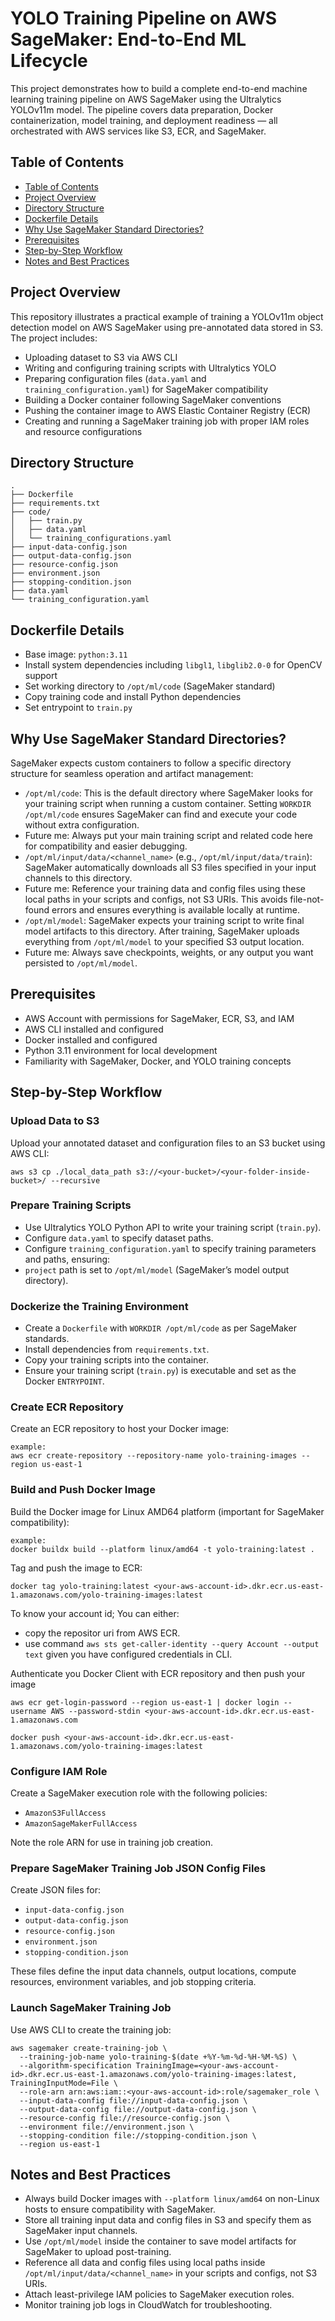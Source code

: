 # YOLO Training Pipeline on AWS SageMaker: End-to-End ML Lifecycle
This project demonstrates how to build a complete end-to-end machine learning training pipeline on AWS SageMaker using the Ultralytics YOLOv11m model. The pipeline covers data preparation, Docker containerization, model training, and deployment readiness — all orchestrated with AWS services like S3, ECR, and SageMaker.

## Table of Contents

- [Table of Contents](#table-of-contents)
- [Project Overview](#project-overview)
- [Directory Structure](#directory-structure)
- [Dockerfile Details](#dockerfile-details)
- [Why Use SageMaker Standard Directories?](#why-use-sagemaker-standard-directories)
- [Prerequisites](#prerequisites)
- [Step-by-Step Workflow](#step-by-step-workflow)
- [Notes and Best Practices](#notes-and-best-practices)

## Project Overview
This repository illustrates a practical example of training a YOLOv11m object detection model on AWS SageMaker using pre-annotated data stored in S3. The project includes:
- Uploading dataset to S3 via AWS CLI
- Writing and configuring training scripts with Ultralytics YOLO
- Preparing configuration files (`data.yaml` and `training_configuration.yaml`) for SageMaker compatibility
- Building a Docker container following SageMaker conventions
- Pushing the container image to AWS Elastic Container Registry (ECR)
- Creating and running a SageMaker training job with proper IAM roles and resource configurations

## Directory Structure
```
.
├── Dockerfile
├── requirements.txt
├── code/
│   ├── train.py
│   ├── data.yaml
│   └── training_configurations.yaml
├── input-data-config.json
├── output-data-config.json
├── resource-config.json
├── environment.json
├── stopping-condition.json
├── data.yaml
└── training_configuration.yaml
```

## Dockerfile Details
- Base image: `python:3.11`
- Install system dependencies including `libgl1`, `libglib2.0-0` for OpenCV support
- Set working directory to `/opt/ml/code` (SageMaker standard)
- Copy training code and install Python dependencies
- Set entrypoint to `train.py`

## Why Use SageMaker Standard Directories?
SageMaker expects custom containers to follow a specific directory structure for seamless operation and artifact management:
- `/opt/ml/code`: This is the default directory where SageMaker looks for your training script when running a custom container. Setting `WORKDIR /opt/ml/code` ensures SageMaker can find and execute your code without extra configuration.
- Future me: Always put your main training script and related code here for compatibility and easier debugging.
- `/opt/ml/input/data/<channel_name>` (e.g., `/opt/ml/input/data/train`): SageMaker automatically downloads all S3 files specified in your input channels to this directory.
- Future me: Reference your training data and config files using these local paths in your scripts and configs, not S3 URIs. This avoids file-not-found errors and ensures everything is available locally at runtime.
- `/opt/ml/model`: SageMaker expects your training script to write final model artifacts to this directory. After training, SageMaker uploads everything from `/opt/ml/model` to your specified S3 output location.
- Future me: Always save checkpoints, weights, or any output you want persisted to `/opt/ml/model`.

 ## Prerequisites
- AWS Account with permissions for SageMaker, ECR, S3, and IAM
- AWS CLI installed and configured
- Docker installed and configured
- Python 3.11 environment for local development
- Familiarity with SageMaker, Docker, and YOLO training concepts

 ## Step-by-Step Workflow

 ### Upload Data to S3
 Upload your annotated dataset and configuration files to an S3 bucket using AWS CLI:
```
aws s3 cp ./local_data_path s3://<your-bucket>/<your-folder-inside-bucket>/ --recursive
```

### Prepare Training Scripts
- Use Ultralytics YOLO Python API to write your training script (`train.py`).
- Configure `data.yaml` to specify dataset paths.
- Configure `training_configuration.yaml` to specify training parameters and paths, ensuring:
- `project` path is set to `/opt/ml/model` (SageMaker’s model output directory).

### Dockerize the Training Environment
- Create a `Dockerfile` with `WORKDIR /opt/ml/code` as per SageMaker standards.
- Install dependencies from `requirements.txt`.
- Copy your training scripts into the container.
- Ensure your training script (`train.py`) is executable and set as the Docker `ENTRYPOINT`.

### Create ECR Repository
Create an ECR repository to host your Docker image:
```
example:
aws ecr create-repository --repository-name yolo-training-images --region us-east-1
```

### Build and Push Docker Image
Build the Docker image for Linux AMD64 platform (important for SageMaker compatibility):
```
example:
docker buildx build --platform linux/amd64 -t yolo-training:latest .
```
Tag and push the image to ECR:
```
docker tag yolo-training:latest <your-aws-account-id>.dkr.ecr.us-east-1.amazonaws.com/yolo-training-images:latest
```
To know your account id; You can either:
- copy the repositor uri from AWS ECR.
- use command  ```aws sts get-caller-identity --query Account --output text``` given you have configured credentials in CLI.

Authenticate you Docker Client with ECR repository and then push your image
```
aws ecr get-login-password --region us-east-1 | docker login --username AWS --password-stdin <your-aws-account-id>.dkr.ecr.us-east-1.amazonaws.com

docker push <your-aws-account-id>.dkr.ecr.us-east-1.amazonaws.com/yolo-training-images:latest
```

### Configure IAM Role
Create a SageMaker execution role with the following policies:
- `AmazonS3FullAccess`
- `AmazonSageMakerFullAccess`
  
Note the role ARN for use in training job creation.

### Prepare SageMaker Training Job JSON Config Files
Create JSON files for:
- `input-data-config.json`
- `output-data-config.json`
- `resource-config.json`
- `environment.json`
- `stopping-condition.json`
  
These files define the input data channels, output locations, compute resources, environment variables, and job stopping criteria.

### Launch SageMaker Training Job
Use AWS CLI to create the training job:
```
aws sagemaker create-training-job \
  --training-job-name yolo-training-$(date +%Y-%m-%d-%H-%M-%S) \
  --algorithm-specification TrainingImage=<your-aws-account-id>.dkr.ecr.us-east-1.amazonaws.com/yolo-training-images:latest, TrainingInputMode=File \
  --role-arn arn:aws:iam::<your-aws-account-id>:role/sagemaker_role \
  --input-data-config file://input-data-config.json \
  --output-data-config file://output-data-config.json \
  --resource-config file://resource-config.json \
  --environment file://environment.json \
  --stopping-condition file://stopping-condition.json \
  --region us-east-1
```

## Notes and Best Practices
- Always build Docker images with `--platform linux/amd64` on non-Linux hosts to ensure compatibility with SageMaker.
- Store all training input data and config files in S3 and specify them as SageMaker input channels.
- Use `/opt/ml/model` inside the container to save model artifacts for SageMaker to upload post-training.
- Reference all data and config files using local paths inside `/opt/ml/input/data/<channel_name>` in your scripts and configs, not S3 URIs.
- Attach least-privilege IAM policies to SageMaker execution roles.
- Monitor training job logs in CloudWatch for troubleshooting.
